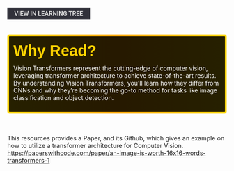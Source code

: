 <br>
<a href='/learning-tree?node=64' style='
    background-color: #31313a;
    color: gainsboro;
    padding: 6px 16px;
    border: none
    border-radius: 4px;
    text-transform: uppercase;
    font-family: "Roboto", sans-serif;
    font-size: 1em;
    font-weight: bold;
    cursor: pointer;
    text-decoration: none;
    display: inline-block;'
>
  View in Learning Tree
</a>

<br>
<br>
<br>

<div style='
  position: relative;
  padding: 10px; 
  border-radius: 5px;
  background-color: rgba(0, 0, 0, 0.85); 
  border: 4px solid transparent;
  background-image: linear-gradient(90deg, rgba(0, 0, 0, 0.85), rgba(0, 0, 0, 0.85)), linear-gradient(90deg, gold, orange, gold);
  background-origin: border-box;
  background-clip: padding-box, border-box;
'>

<svg width='200' height='50' style='display: block; margin-bottom: 5px;'>
  <text x='0' y='35' font-size='35' font-family='Arial' font-weight='bold' fill='gold'>
    Why Read?
    <animate attributeName='fill' values='gold; orange; gold' dur='3s' repeatCount='indefinite' />
  </text>
</svg>

<p style='color: white; margin-top: 2px;'>Vision Transformers represent the cutting-edge of computer vision, leveraging transformer architecture to achieve state-of-the-art results. By understanding Vision Transformers, you’ll learn how they differ from CNNs and why they’re becoming the go-to method for tasks like image classification and object detection.</p>

</div>

<br/>

<br/>

This resources provides a Paper, and its Github, which gives an example on how to utilize a transformer architecture for Computer Vision.
<br/>
<a href='https://paperswithcode.com/paper/an-image-is-worth-16x16-words-transformers-1' style='color: white'>
https://paperswithcode.com/paper/an-image-is-worth-16x16-words-transformers-1
</a>


